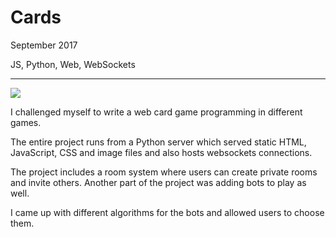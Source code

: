 # Cards

September 2017

JS, Python, Web, WebSockets

---

![](/assets/images/fallback.png)

I challenged myself to write a web card game programming in different games.

The entire project runs from a Python server which served static HTML, JavaScript, CSS and image files and also hosts websockets connections.

The project includes a room system where users can create private rooms and invite others. Another part of the project was adding bots to play as well.

I came up with different algorithms for the bots and allowed users to choose them.
